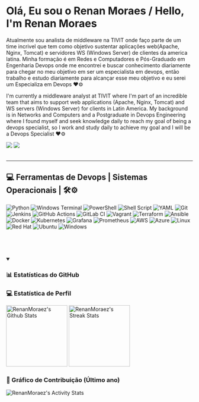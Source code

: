 # Olá, Eu sou o Renan Moraes / Hello, I'm Renan Moraes

 Atualmente sou analista de middleware na TIVIT onde faço parte de um time incrivel que tem como objetivo sustentar aplicações web(Apache, Nginx, Tomcat) e servidores WS (Windows Server) de clientes da america latina. Minha formação é em Redes e Computadores e Pós-Graduado em Engenharia Devops onde me encontrei e buscar conhecimento diariamente para chegar no meu objetivo em ser um especialista em devops, então trabalho e estudo diariamente para alcançar esse meu objetivo e eu serei um Especializa em Devops ❤⚙

 I'm currently a middleware analyst at TIVIT where I'm part of an incredible team that aims to support web applications (Apache, Nginx, Tomcat) and WS servers (Windows Server) for clients in Latin America. My background is in Networks and Computers and a Postgraduate in Devops Engineering where I found myself and seek knowledge daily to reach my goal of being a devops specialist, so I work and study daily to achieve my goal and I will be a Devops Specialist ❤⚙

<div>
  <a href = "mailto:renanmoraesaraujo@gmail.com"><img src="https://img.shields.io/badge/-Gmail-%23333?style=for-the-badge&logo=gmail&logoColor=white" target="_blank"></a>
  <a href="https://www.linkedin.com/in/renan-moraes-548298b5/" target="_blank"><img src="https://img.shields.io/badge/-LinkedIn-%230077B5?style=for-the-badge&logo=linkedin&logoColor=white" target="_blank"></a>
</div>
<br/>

___

## 💻 Ferramentas de Devops | Sistemas Operacionais | 🛠⚙

![Python](https://img.shields.io/badge/python-3670A0?style=for-the-badge&logo=python&logoColor=ffdd54) ![Windows Terminal](https://img.shields.io/badge/Windows%20Terminal-%234D4D4D.svg?style=for-the-badge&logo=windows-terminal&logoColor=white) ![PowerShell](https://img.shields.io/badge/PowerShell-%235391FE.svg?style=for-the-badge&logo=powershell&logoColor=white) ![Shell Script](https://img.shields.io/badge/shell_script-%23121011.svg?style=for-the-badge&logo=gnu-bash&logoColor=white) ![YAML](https://img.shields.io/badge/yaml-%23ffffff.svg?style=for-the-badge&logo=yaml&logoColor=151515) ![Git](https://img.shields.io/badge/git-%23F05033.svg?style=for-the-badge&logo=git&logoColor=white) ![Jenkins](https://img.shields.io/badge/jenkins-%232C5263.svg?style=for-the-badge&logo=jenkins&logoColor=white) ![GitHub Actions](https://img.shields.io/badge/github%20actions-%232671E5.svg?style=for-the-badge&logo=githubactions&logoColor=white) ![GitLab CI](https://img.shields.io/badge/gitlab%20ci-%23181717.svg?style=for-the-badge&logo=gitlab&logoColor=white) ![Vagrant](https://img.shields.io/badge/vagrant-%231563FF.svg?style=for-the-badge&logo=vagrant&logoColor=white) ![Terraform](https://img.shields.io/badge/terraform-%235835CC.svg?style=for-the-badge&logo=terraform&logoColor=white) ![Ansible](https://img.shields.io/badge/ansible-%231A1918.svg?style=for-the-badge&logo=ansible&logoColor=white) ![Docker](https://img.shields.io/badge/docker-%230db7ed.svg?style=for-the-badge&logo=docker&logoColor=white) ![Kubernetes](https://img.shields.io/badge/kubernetes-%23326ce5.svg?style=for-the-badge&logo=kubernetes&logoColor=white) ![Grafana](https://img.shields.io/badge/grafana-%23F46800.svg?style=for-the-badge&logo=grafana&logoColor=white) ![Prometheus](https://img.shields.io/badge/Prometheus-E6522C?style=for-the-badge&logo=Prometheus&logoColor=white) ![AWS](https://img.shields.io/badge/AWS-%23FF9900.svg?style=for-the-badge&logo=amazon-aws&logoColor=white) ![Azure](https://img.shields.io/badge/azure-%230072C6.svg?style=for-the-badge&logo=microsoftazure&logoColor=white) ![Linux](https://img.shields.io/badge/Linux-FCC624?style=for-the-badge&logo=linux&logoColor=black) ![Red Hat](https://img.shields.io/badge/Red%20Hat-EE0000?style=for-the-badge&logo=redhat&logoColor=white) ![Ubuntu](https://img.shields.io/badge/Ubuntu-E95420?style=for-the-badge&logo=ubuntu&logoColor=white) ![Windows](https://img.shields.io/badge/Windows-0078D6?style=for-the-badge&logo=windows&logoColor=white)

<br>

#

###

<details open>
  <summary><h3>📊 Estatísticas do GitHub</h3></summary>
   
  <h3>💻 Estatística de Perfil</h3>
  <img alt="RenanMoraez's Github Stats" src="https://github-readme-stats-sigma-five.vercel.app/api/?username=RenanMoraez&show_icons=true&theme=tokyonight&hide_border=true" height="165px"/></a>  
  <img alt="RenanMoraez's Streak Stats" src="https://streak-stats.demolab.com/?user=RenanMoraez&theme=tokyonight&hide_border=true" height="165px"/></a>
  <br/>
  
  <h3>🦾 Gráfico de Contribuição (Último ano)</h3>
  <img alt="RenanMoraez's Activity Stats" src="http://github-profile-summary-cards.vercel.app/api/cards/profile-details?username=RenanMoraez&theme=tokyonight&hide_border=true"/></a>
  <br>

</details>  

